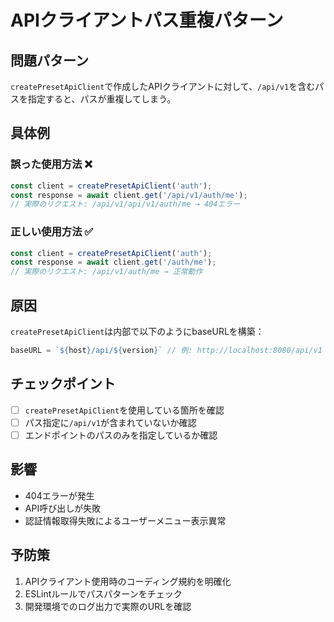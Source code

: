 # APIクライアントパス重複パターン

## 問題パターン
`createPresetApiClient`で作成したAPIクライアントに対して、`/api/v1`を含むパスを指定すると、パスが重複してしまう。

## 具体例
### 誤った使用方法 ❌
```typescript
const client = createPresetApiClient('auth');
const response = await client.get('/api/v1/auth/me');
// 実際のリクエスト: /api/v1/api/v1/auth/me → 404エラー
```

### 正しい使用方法 ✅
```typescript
const client = createPresetApiClient('auth');
const response = await client.get('/auth/me');
// 実際のリクエスト: /api/v1/auth/me → 正常動作
```

## 原因
`createPresetApiClient`は内部で以下のようにbaseURLを構築：
```typescript
baseURL = `${host}/api/${version}` // 例: http://localhost:8080/api/v1
```

## チェックポイント
- [ ] `createPresetApiClient`を使用している箇所を確認
- [ ] パス指定に`/api/v1`が含まれていないか確認
- [ ] エンドポイントのパスのみを指定しているか確認

## 影響
- 404エラーが発生
- API呼び出しが失敗
- 認証情報取得失敗によるユーザーメニュー表示異常

## 予防策
1. APIクライアント使用時のコーディング規約を明確化
2. ESLintルールでパスパターンをチェック
3. 開発環境でのログ出力で実際のURLを確認